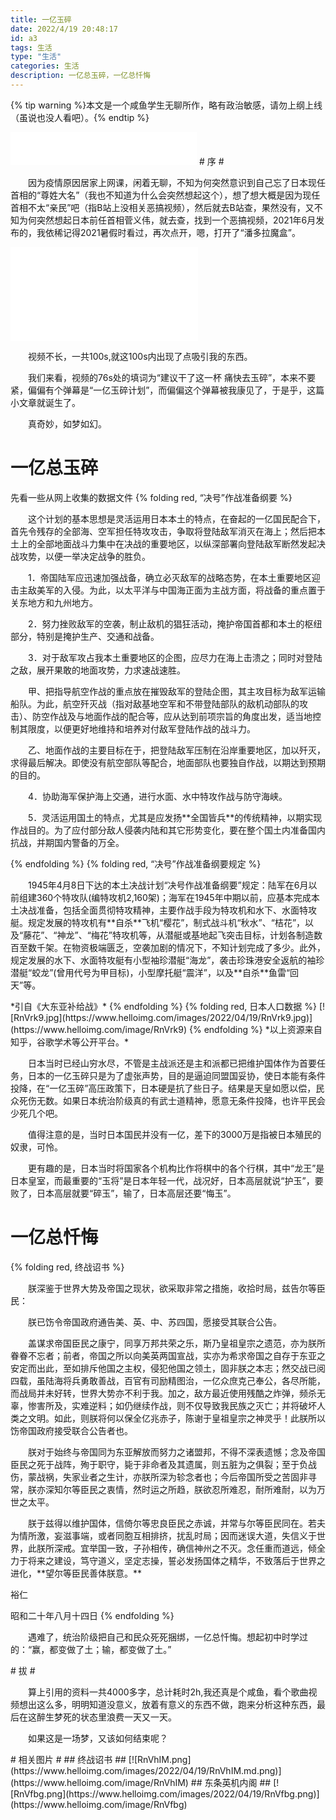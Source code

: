 ```yaml
---
title: 一亿玉碎
date: 2022/4/19 20:48:17
id: a3
tags: 生活
type: "生活"
categories: 生活
description: 一亿总玉碎，一亿总忏悔
---
```

{% tip warning %}本文是一个咸鱼学生无聊所作，略有政治敏感，请勿上纲上线（虽说也没人看吧）。{% endtip %}
<iframe frameborder="no" border="0" marginwidth="0" marginheight="0" width=298 height=52 src="//music.163.com/outchain/player?type=0&id=7387178446&auto=1&height=32"></iframe>
# 序 #
<p style="text-indent:2em">因为疫情原因居家上网课，闲着无聊，不知为何突然意识到自己忘了日本现任首相的“尊姓大名”（我也不知道为什么会突然想起这个），想了想大概是因为现任首相不太“亲民”吧（指B站上没相关恶搞视频），然后就去B站查，果然没有，又不知为何突然想起日本前任首相菅义伟，就去查，找到一个恶搞视频，2021年6月发布的，我依稀记得2021暑假时看过，再次点开，嗯，打开了“潘多拉魔盒”。</p>
<iframe src="//player.bilibili.com/player.html?aid=333765074&bvid=BV1Tw411o7YH&cid=361182442&page=1" scrolling="no" border="0" frameborder="no" framespacing="0" allowfullscreen="true"> </iframe>
<p style="text-indent:2em">视频不长，一共100s,就这100s内出现了点吸引我的东西。</p>
<p style="text-indent:2em">我们来看，视频的76s处的填词为“建议干了这一杯 痛快去玉碎”，本来不要紧，偏偏有个弹幕是“一亿玉碎计划”，而偏偏这个弹幕被我康见了，于是乎，这篇小文章就诞生了。</p>
<p style="text-indent:2em">真奇妙，如梦如幻。</p>

# 一亿总玉碎 #

先看一些从网上收集的数据文件
{% folding red, “决号”作战准备纲要 %}
<p style="text-indent:2em">这个计划的基本思想是灵活运用日本本土的特点，在奋起的一亿国民配合下，首先令残存的全部海、空军担任特攻攻击，争取将登陆敌军消灭在海上；然后把本土上的全部地面战斗力集中在决战的重要地区，以纵深部署向登陆敌军断然发起决战攻势，以便一举决定战争的胜负。</p>
<p style="text-indent:2em">1．帝国陆军应迅速加强战备，确立必灭敌军的战略态势，在本土重要地区迎击主敌美军的入侵。为此，以太平洋与中国海正面为主战方面，将战备的重点置于关东地方和九州地方。</p>
<p style="text-indent:2em">2．努力挫败敌军的空袭，制止敌机的猖狂活动，掩护帝国首都和本土的枢纽部分，特别是掩护生产、交通和战备。</p>
<p style="text-indent:2em">3．对于敌军攻占我本土重要地区的企图，应尽力在海上击溃之；同时对登陆之敌，展开果敢的地面攻势，力求速战速胜。</p>
<p style="text-indent:2em">甲、把指导航空作战的重点放在摧毁敌军的登陆企图，其主攻目标为敌军运输船队。为此，航空歼灭战（指对敌基地空军和不带登陆部队的敌机动部队的攻击）、防空作战及与地面作战的配合等，应从达到前项宗旨的角度出发，适当地控制其限度，以便更好地维持和培养对付敌军登陆作战的战斗力。</p>
<p style="text-indent:2em">乙、地面作战的主要目标在于，把登陆敌军压制在沿岸重要地区，加以歼灭，求得最后解决。即使没有航空部队等配合，地面部队也要独自作战，以期达到预期的目的。</p>
<p style="text-indent:2em">4．协助海军保护海上交通，进行水面、水中特攻作战与防守海峡。</p>
<p style="text-indent:2em">5．灵活运用国土的特点，尤其是应发扬**全国皆兵**的传统精神，以期实现作战目的。为了应付部分敌人侵袭内陆和其它形势变化，要在整个国土内准备国内抗战，并期国内警备的万全。</p>
{% endfolding %}
{% folding red, “决号”作战准备纲要规定 %}
<p style="text-indent:2em">1945年4月8日下达的本土决战计划“决号作战准备纲要”规定：陆军在6月以前组建360个特攻队(编特攻机2,160架)；海军在1945年中期以前，应基本完成本土决战准备，包括全面贯彻特攻精神，主要作战手段为特攻机和水下、水面特攻艇。规定发展的特攻机有**自杀**飞机“樱花”，制式战斗机“秋水”、“桔花”，以及“藤花”、“神龙”、“梅花”特攻机等，从潜艇或基地起飞突击目标，计划各制造数百至数千架。在物资极端匮乏，空袭加剧的情况下，不知计划完成了多少。此外，规定发展的水下、水面特攻艇有小型袖珍潜艇“海龙”，袭击珍珠港安全返航的袖珍潜艇“蛟龙”(曾用代号为甲目标)，小型摩托艇“震洋”，以及**自杀**鱼雷“回天”等。</p>
*引自《大东亚补给战》*
{% endfolding %}
{% folding red, 日本人口数据 %}
[![RnVrk9.jpg](https://www.helloimg.com/images/2022/04/19/RnVrk9.jpg)](https://www.helloimg.com/image/RnVrk9)
{% endfolding %}
*以上资源来自知乎，谷歌学术等公开平台。*
<p style="text-indent:2em">日本当时已经山穷水尽，不管是主战派还是主和派都已把维护国体作为首要任务，日本的一亿玉碎只是为了虚张声势，目的是逼迫同盟国妥协，使日本能有条件投降，在“一亿玉碎”高压政策下，日本硬是抗了些日子。结果是天皇如愿以偿，民众死伤无数。如果日本统治阶级真的有武士道精神，愿意无条件投降，也许平民会少死几个吧。</p>
<p style="text-indent:2em">值得注意的是，当时日本国民并没有一亿，差下的3000万是指被日本殖民的奴隶，可怜。</p>
<p style="text-indent:2em">更有趣的是，日本当时将国家各个机构比作将棋中的各个行棋，其中“龙王”是日本皇室，而最重要的“玉将”是日本年轻一代，战况好，日本高层就说“护玉”，要败了，日本高层就要“碎玉”，输了，日本高层还要“悔玉”。</p>

# 一亿总忏悔 #
{% folding red, 终战诏书 %}
<p style="text-indent:2em">朕深鉴于世界大势及帝国之现状，欲采取非常之措施，收拾时局，兹告尔等臣民：
<p style="text-indent:2em">朕已饬令帝国政府通告美、英、中、苏四国，愿接受其联合公告。
<p style="text-indent:2em">盖谋求帝国臣民之康宁，同享万邦共荣之乐，斯乃皇祖皇宗之遗范，亦为朕所眷眷不忘者；前者，帝国之所以向美英两国宣战，实亦为希求帝国之自存于东亚之安定而出此，至如排斥他国之主权，侵犯他国之领土，固非朕之本志；然交战已阅四载，虽陆海将兵勇敢善战，百官有司励精图治，一亿众庶克己奉公，各尽所能，而战局并未好转，世界大势亦不利于我。加之，敌方最近使用残酷之炸弹，频杀无辜，惨害所及，实难逆料；如仍继续作战，则不仅导致我民族之灭亡；并将破坏人类之文明。如此，则朕将何以保全亿兆赤子，陈谢于皇祖皇宗之神灵乎！此朕所以饬帝国政府接受联合公告者也。
<p style="text-indent:2em">朕对于始终与帝国同为东亚解放而努力之诸盟邦，不得不深表遗憾；念及帝国臣民之死于战阵，殉于职守，毙于非命者及其遗属，则五脏为之俱裂；至于负战伤，蒙战祸，失家业者之生计，亦朕所深为轸念者也；今后帝国所受之苦固非寻常，朕亦深知尔等臣民之衷情，然时运之所趋，朕欲忍所难忍，耐所难耐，以为万世之太平。
<p style="text-indent:2em">朕于兹得以维护国体，信倚尔等忠良臣民之赤诚，并常与尔等臣民同在。若夫为情所激，妄滋事端，或者同胞互相排挤，扰乱时局；因而迷误大道，失信义于世界，此朕所深戒。宜举国一致，子孙相传，确信神州之不灭。念任重而道远，倾全力于将来之建设，笃守道义，坚定志操，誓必发扬国体之精华，不致落后于世界之进化，**望尔等臣民善体朕意。**

裕仁

昭和二十年八月十四日
{% endfolding %}
<p style="text-indent:2em">遇难了，统治阶级把自己和民众死死捆绑，一亿总忏悔。想起初中时学过的：“赢，都变做了土；输，都变做了土。”</p>
# 拔 #
<p style="text-indent:2em">算上引用的资料一共4000多字，总计耗时2h,我还真是个咸鱼，看个歌曲视频想出这么多，明明知道没意义，放着有意义的东西不做，跑来分析这种东西，最后在这醉生梦死的状态里浪费一天又一天。</p>
<p style="text-indent:2em">如果这是一场梦，又该如何结束呢？</p>
# 相关图片 #
## 终战诏书 ##
[![RnVhIM.png](https://www.helloimg.com/images/2022/04/19/RnVhIM.md.png)](https://www.helloimg.com/image/RnVhIM)
## 东条英机内阁 ##
[![RnVfbg.png](https://www.helloimg.com/images/2022/04/19/RnVfbg.png)](https://www.helloimg.com/image/RnVfbg)
